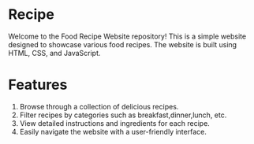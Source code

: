 # Recipe
Welcome to the Food Recipe Website repository! This is a simple website designed to showcase various food recipes. The website is built using HTML, CSS, and JavaScript.

# Features
1. Browse through a collection of delicious recipes.
2. Filter recipes by categories such as breakfast,dinner,lunch, etc.
3. View detailed instructions and ingredients for each recipe.
4. Easily navigate the website with a user-friendly interface.




